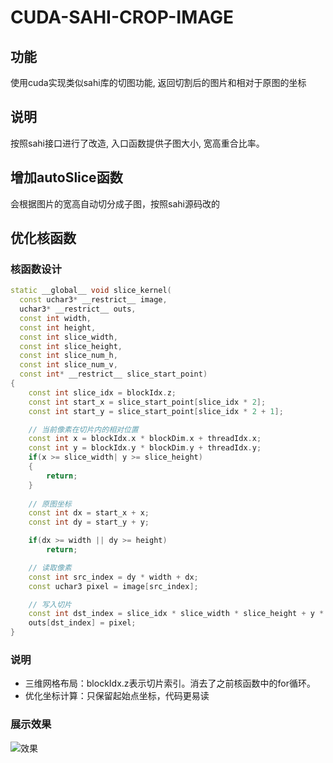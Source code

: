 # CUDA-SAHI-CROP-IMAGE
## 功能
使用cuda实现类似sahi库的切图功能, 返回切割后的图片和相对于原图的坐标

## 说明
按照sahi接口进行了改造, 入口函数提供子图大小, 宽高重合比率。

## 增加autoSlice函数
会根据图片的宽高自动切分成子图，按照sahi源码改的

## 优化核函数
### 核函数设计
```C++
static __global__ void slice_kernel(
  const uchar3* __restrict__ image,
  uchar3* __restrict__ outs,
  const int width,
  const int height,
  const int slice_width,
  const int slice_height,
  const int slice_num_h,
  const int slice_num_v,
  const int* __restrict__ slice_start_point)
{
    const int slice_idx = blockIdx.z;
    const int start_x = slice_start_point[slice_idx * 2];
    const int start_y = slice_start_point[slice_idx * 2 + 1];

    // 当前像素在切片内的相对位置
    const int x = blockIdx.x * blockDim.x + threadIdx.x;
    const int y = blockIdx.y * blockDim.y + threadIdx.y;
    if(x >= slice_width| y >= slice_height) 
    {
        return;
    }
        
    // 原图坐标
    const int dx = start_x + x;
    const int dy = start_y + y;

    if(dx >= width || dy >= height) 
        return;

    // 读取像素
    const int src_index = dy * width + dx;
    const uchar3 pixel = image[src_index];

    // 写入切片
    const int dst_index = slice_idx * slice_width * slice_height + y * slice_width + x;
    outs[dst_index] = pixel;
}
```
### 说明
- 三维网格布局：blockIdx.z表示切片索引。消去了之前核函数中的for循环。
- 优化坐标计算：只保留起始点坐标，代码更易读

### 展示效果
![效果](https://github.com/leon0514/cuda-sahi-crop-image/blob/main/workspace/test.gif)
